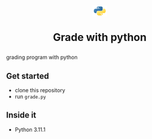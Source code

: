 <p align="center">
<img align="center" alt="Python" height="30" width="40" src="https://github.com/Arikato111/Arikato111/raw/main/icons/python-original.svg">
</p>

# <p align="center">Grade with python</p>

grading program with python

## Get started

- clone this repository
- run `grade.py`

## Inside it

  - Python 3.11.1